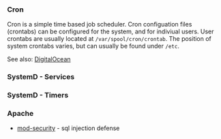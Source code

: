 ### Cron
Cron is a simple time based job scheduler. Cron configuation files (crontabs) can be configured for the system, and for indiviual users. User crontabs are usually located at `/var/spool/cron/crontab`. The position of system crontabs varies, but can usually be found under `/etc`.

See also: [DigitalOcean](https://www.digitalocean.com/community/tutorials/how-to-use-cron-to-automate-tasks-on-a-vps)

### SystemD - Services 


### SystemD - Timers 


### Apache 

* [mod-security](https://www.digitalocean.com/community/tutorials/how-to-set-up-mod_security-with-apache-on-debian-ubuntu) - sql injection defense

